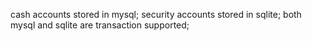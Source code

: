 cash accounts stored in mysql;
security accounts stored in sqlite;
both mysql and sqlite are transaction supported;

